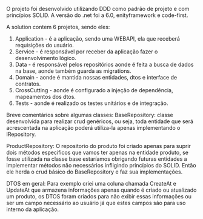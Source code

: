 O projeto foi desenvolvido utilizando DDD como padrão de projeto e com princípios SOLID.
A versão do .net foi a 6.0, enityframework e code-first.

A solution contem 6 projetos, sendo eles:

1. Application - é a aplicação, sendo uma WEBAPI, ela que receberá requisições do usuário. 
2. Service - é responsável por receber da aplicação fazer o desenvolvimento lógico.
3. Data - é responsável  pelos repositórios aonde é  feita a busca de dados na base, aonde também guarda as migrations.
4. Domain -  aonde é mantida nossas entidades, dtos e interface de contratos.
5. CrossCutting - aonde é configurado a injeção de dependência, mapeamentos dos dtos.
6. Tests - aonde é realizado os testes unitários e de integração.


Breve comentários sobre algumas classes:
BaseRepository: classe desenvolvida para realizar crud genéricos, ou seja, toda entidade que será acrescentada na aplicação poderá utiliza-la apenas implementando o IRepository.

ProductRepository: O repositorio do produto foi criado apenas para suprir dois métodos específicos que vamos ter apenas na entidade produto, se fosse utilizada na classe base estaríamos obrigando futuras entidades a implementar métodos não necessários infligindo princípios do SOLID. Então ele herda o crud básico do BaseRepository e faz sua implementações.  

DTOS em geral: Para exemplo criei uma coluna chamada CreateAt e UpdateAt que armazena informações apenas quando é criado ou atualizado um produto, os DTOS foram criados para não exibir essas informações ou ser um campo necessário ao usuário já que estes campos são para uso interno da aplicação.
